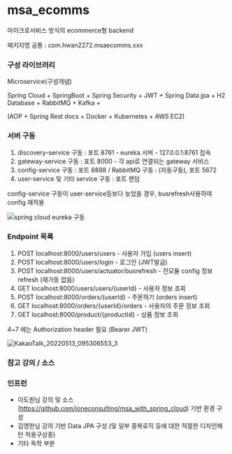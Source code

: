 # msa_ecomms
마이크로서비스 방식의 ecommerce형 backend

패키지명 공통 : com.hwan2272.msaecomms.xxx



### 구성 라이브러리

Microservice(구성개념)

Spring Cloud + SpringBoot + Spring Security + JWT + Spring Data jpa + H2 Database + RabbitMQ + Kafka +

(AOP + Spring Rest docs + Docker + Kubernetes + AWS EC2)



### 서버 구동

1. discovery-service 구동 : 포트 8761 - eureka 서버 - 127.0.0.1:8761 접속
2. gateway-service 구동 : 포트 8000 - 각 api로 연결되는 gateway 서비스
3. config-service 구동 : 포트 8888 / RabbitMQ 구동 : (자동구동), 포트 5672
4. user-service 및 기타 service 구동 : 포트 랜덤

config-service 구동이 user-service등보다 늦었을 경우, busrefresh사용하여 config 재적용


![spring cloud eureka 구동](https://user-images.githubusercontent.com/65170244/166868526-197915d1-18d2-49bd-8510-7b93dc885527.jpg)



### Endpoint 목록

1. POST localhost:8000/users/users - 사용자 가입 (users insert)
2. POST localhost:8000/users/login - 로그인 (JWT발급) 
3. POST localhost:8000/users/actuator/busrefresh - 전모듈 config 정보 refresh (재가동 없음)
4. GET localhost:8000/users/users/{userId} - 사용자 정보 조회
5. POST localhost:8000/orders/{userId} - 주문하기 (orders insert)
6. GET localhost:8000/orders/{userId}/orders - 사용자의 주문 정보 조회
7. GET localhost:8000/product/{productId} - 상품 정보 조회

4~7 에는 Authorization header 필요 (Bearer JWT)

![KakaoTalk_20220513_095306553_3](https://user-images.githubusercontent.com/65170244/168190789-94f904f5-b16d-4ed0-904f-8841859de68a.jpg)



### 참고 강의 / 소스

### 인프런

- 이도원님 강의 및 소스(https://github.com/joneconsulting/msa_with_spring_cloud) 기반 환경 구성
- 김영한님 강의 기반 Data JPA 구성 (및 일부 중복로직 등에 대한 적절한 디자인패턴 적용구상중)
- 기타 독학 부분
